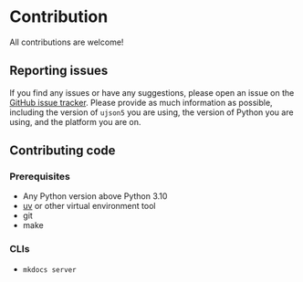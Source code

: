 # Contribution

All contributions are welcome!

## Reporting issues
If you find any issues or have any suggestions, please open an issue on the [GitHub issue tracker](https://github.com/austinyu/ujson5/issues). Please provide as much information as possible, including the version of `ujson5` you are using, the version of Python you are using, and the platform you are on.

## Contributing code

### Prerequisites

- Any Python version above Python 3.10
- [uv](https://docs.astral.sh/uv/) or other virtual environment tool
- git
- make

### CLIs

- `mkdocs server`
